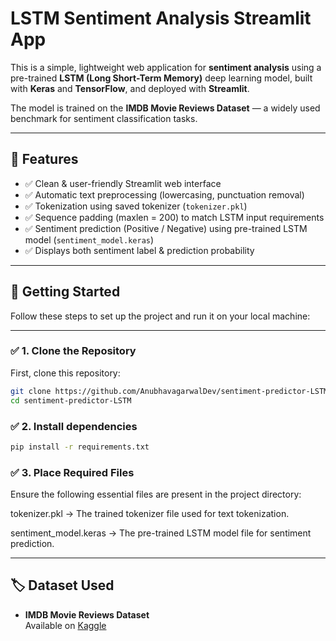# LSTM Sentiment Analysis Streamlit App

This is a simple, lightweight web application for **sentiment analysis** using a pre-trained **LSTM (Long Short-Term Memory)** deep learning model, built with **Keras** and **TensorFlow**, and deployed with **Streamlit**.

The model is trained on the **IMDB Movie Reviews Dataset** — a widely used benchmark for sentiment classification tasks.

---

## 🎯 Features

- ✅ Clean & user-friendly Streamlit web interface
- ✅ Automatic text preprocessing (lowercasing, punctuation removal)
- ✅ Tokenization using saved tokenizer (`tokenizer.pkl`)
- ✅ Sequence padding (maxlen = 200) to match LSTM input requirements
- ✅ Sentiment prediction (Positive / Negative) using pre-trained LSTM model (`sentiment_model.keras`)
- ✅ Displays both sentiment label & prediction probability

---

## 🚀 Getting Started

Follow these steps to set up the project and run it on your local machine:

---

### ✅ 1. Clone the Repository
First, clone this repository:
```bash
git clone https://github.com/AnubhavagarwalDev/sentiment-predictor-LSTM.git
cd sentiment-predictor-LSTM
 ```
### ✅ 2. Install dependencies
``` bash
pip install -r requirements.txt
```
### ✅ 3. Place Required Files
Ensure the following essential files are present in the project directory:

tokenizer.pkl → The trained tokenizer file used for text tokenization.

sentiment_model.keras → The pre-trained LSTM model file for sentiment prediction.

---


## 🏷️ Dataset Used

- **IMDB Movie Reviews Dataset**  
  Available on [Kaggle](https://www.kaggle.com/datasets/lakshmi25npathi/imdb-dataset-of-50k-movie-reviews)

